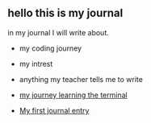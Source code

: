 ##  hello this is my journal

in my journal I will write about.
- my coding journey
- my intrest
- anything my teacher tells me to write

- [my journey learning the terminal](terminal.md)
- [My first journal entry](entries/01_Intro.md)


